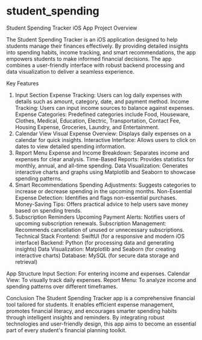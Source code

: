 # student_spending

Student Spending Tracker iOS App
Project Overview

The Student Spending Tracker is an iOS application designed to help students manage their finances effectively. By providing detailed insights into spending habits, income tracking, and smart recommendations, the app empowers students to make informed financial decisions. The app combines a user-friendly interface with robust backend processing and data visualization to deliver a seamless experience.

Key Features
1. Input Section
Expense Tracking: Users can log daily expenses with details such as amount, category, date, and payment method.
Income Tracking: Users can input income sources to balance against expenses.
Expense Categories: Predefined categories include Food, Houseware, Clothes, Medical, Education, Electric, Transportation, Contact Fee, Housing Expense, Groceries, Laundry, and Entertainment.
2. Calendar View
Visual Expense Overview: Displays daily expenses on a calendar for quick insights.
Interactive Interface: Allows users to click on dates to view detailed spending information.
3. Report Menu
Expense and Income Breakdown: Separates income and expenses for clear analysis.
Time-Based Reports: Provides statistics for monthly, annual, and all-time spending.
Data Visualization: Generates interactive charts and graphs using Matplotlib and Seaborn to showcase spending patterns.
4. Smart Recommendations
Spending Adjustments: Suggests categories to increase or decrease spending in the upcoming months.
Non-Essential Expense Detection: Identifies and flags non-essential purchases.
Money-Saving Tips: Offers practical advice to help users save money based on spending trends.
5. Subscription Reminders
Upcoming Payment Alerts: Notifies users of upcoming subscription renewals.
Subscription Management: Recommends cancellation of unused or unnecessary subscriptions.
Technical Stack
Frontend: SwiftUI (for a responsive and modern iOS interface)
Backend: Python (for processing data and generating insights)
Data Visualization: Matplotlib and Seaborn (for creating interactive charts)
Database: MySQL (for secure data storage and retrieval)


App Structure
Input Section: For entering income and expenses.
Calendar View: To visually track daily expenses.
Report Menu: To analyze income and spending patterns over different timeframes.


Conclusion
The Student Spending Tracker app is a comprehensive financial tool tailored for students. It enables efficient expense management, promotes financial literacy, and encourages smarter spending habits through intelligent insights and reminders.
By integrating robust technologies and user-friendly design, this app aims to become an essential part of every student's financial planning toolkit.

